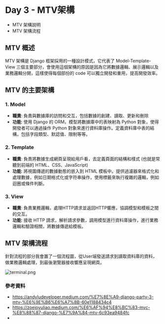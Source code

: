 # Day 3 - MTV架構
- MTV 架構說明    
- MTV 架構流程

## MTV 概述
MTV 架構是 Django 框架採用的一種設計模式，它代表了 Model-Template-View 三個主要部分，會使用這個架構的原因是因為它將數據邏輯、展示邏輯以及業務邏輯分開，這樣使得每個部份的 code 可以獨立開發和重用，提高開發效率。

## MTV 的主要架構
### 1. Model  
- **職責**: 負責與數據庫的訪問和交互，包括數據的創建、讀取、更新和刪除
- **功能**: 使用 Django 的 ORM，模型將數據庫中的表映射為 Python 對象，使得開發者可以通過操作 Python 對象來進行資料庫操作。定義資料庫中表的結構，包括字段類型、默認值、限制等等。

### 2. Template
- **職責**: 負責將數據生成網頁呈現給用戶看，去定義頁面的結構和樣式 (也就是常聽到前端的 HTML、CSS、JavaScript)
- **功能**: 將視圖傳遞的數據動態的嵌入到 HTML 模板中。提供過濾器來格式化和處理數據，例如日期格式化或字符串操作，使用標籤來執行複雜的邏輯，例如迴圈或條件判斷。

### 3. View
- **職責**: 負責業務邏輯，處理HTTP請求並返回HTTP響應，協調模型和模板之間的交互。
- **功能**: 接收 HTTP 請求，解析請求參數，調用模型進行資料庫操作，進行業務邏輯和驗證相關，將數據傳遞給模板。

## MTV 架構流程
針對流程的部分我會置了一個流程圖，從User端發送請求到讀取資料庫的資料，做業務邏輯處理，到最後瀏覽器接收響應呈現網頁。

![terminal.png](https://github.com/David20001110/2024-iTome/blob/master/Day3/MTV%E6%9E%B6%E6%A7%8B.png?raw=true)

### 參考資料
- https://andyludeveloper.medium.com/%E7%8E%A9-django-party-3-mtv-%E6%9E%B6%E6%A7%8B-60e1188434c4
- https://zoejoyuliao.medium.com/%E6%AF%94%E8%BC%83-mvc-%E8%88%87-django-%E7%9A%84-mtv-6c93ea9484fc
- 